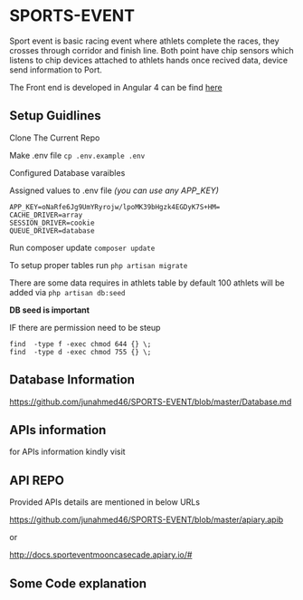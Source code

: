 # SPORTS-EVENT

Sport event is basic racing event where athlets complete the races, they crosses through corridor
and finish line. Both point have chip sensors which listens to chip devices attached to athlets hands 
once recived data, device send information to Port. 

The Front end is developed in Angular 4 can be find [here](https://github.com/junahmed46/SPORTS-EVENT-FRONT)

## Setup Guidlines 

Clone The Current Repo

Make .env file `cp .env.example .env`

Configured Database varaibles

Assigned values to .env file *(you can use any APP_KEY)*
```
APP_KEY=oNaRfe6Jg9UmYRyrojw/lpoMK39bHgzk4EGDyK7S+HM=
CACHE_DRIVER=array
SESSION_DRIVER=cookie
QUEUE_DRIVER=database
```

Run composer update `composer update`

To setup proper tables run `php artisan migrate`

There are some data requires in athlets table by default 100 athlets will be added via `php artisan db:seed` 

**DB seed is important**

IF there are permission need to be steup 

```
find  -type f -exec chmod 644 {} \;
find  -type d -exec chmod 755 {} \; 
```

## Database Information

https://github.com/junahmed46/SPORTS-EVENT/blob/master/Database.md

## APIs information 

for APIs information kindly visit 

## API REPO 

Provided APIs details are mentioned in below URLs

https://github.com/junahmed46/SPORTS-EVENT/blob/master/apiary.apib

or 

http://docs.sporteventmooncasecade.apiary.io/#


## Some Code explanation



